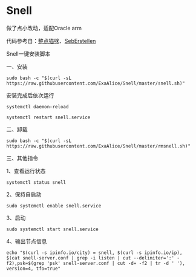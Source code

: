 # Snell


做了点小改动，适配Oracle arm

代码参考自：[整点猫咪](https://github.com/getsomecat)、[SebErstellen](https://github.com/SebErstellen/snell)

Snell一键安装脚本

一、安装
```
sudo bash -c "$(curl -sL https://raw.githubusercontent.com/ExaAlice/Snell/master/snell.sh)"
```
安装完成后依次运行

```
systemctl daemon-reload
```
```
systemctl restart snell.service
```


二、卸载
```
sudo bash -c "$(curl -sL https://raw.githubusercontent.com/ExaAlice/Snell/master/rmsnell.sh)"
```

三、其他指令

1、查看运行状态
```
systemctl status snell
```
2、保持自启动
```
sudo systemctl enable snell.service
```
3、启动
```
sudo systemctl start snell.service
```
4、输出节点信息
```
echo "$(curl -s ipinfo.io/city) = snell, $(curl -s ipinfo.io/ip), $(cat snell-server.conf | grep -i listen | cut --delimiter=':' -f2),psk=$(grep 'psk' snell-server.conf | cut -d= -f2 | tr -d ' '), version=4, tfo=true"
```

